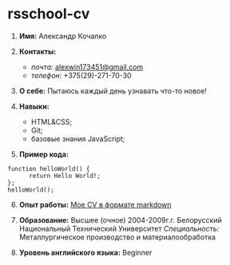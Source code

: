 # rsschool-cv #

1. **Имя:** Александр Кочалко

2. **Контакты:**
   * *почта:* alexwin173451@gmail.com
   * *телефон:* +375(29)-271-70-30

3. **О себе:** Пытаюсь каждый день узнавать что-то новое!

4. **Навыки:**
   * HTML&CSS;
   * Git;
   * базовые знания JavaScript;

5. **Пример кода:**
```
function helloWorld() {
      return Hello World!;
};
helloWorld();
```

6. **Опыт работы:** [Мое CV в формате markdown](https://AleksandrKochalko.github.io/rsschool-cv/cv)

7. **Образование:**
Высшее (очное) 2004-2009г.г. Белорусский Национальный Технический Университет
*Специальность:* Металлургическое производство и материалообработка 

8. **Уровень английского языка:** Beginner 
